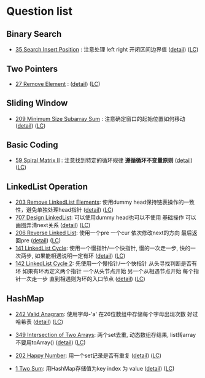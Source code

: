 # Question list

## Binary Search

- [35 Search Insert Position](./Array/35_search_insert_position.java) : 注意处理 left right 开闭区间边界值 ([detail](https://mp.weixin.qq.com/s/fCf5QbPDtE6SSlZ1yh_q8Q)) ([LC](https://leetcode.com/problems/search-insert-position/))

## Two Pointers

- [27 Remove Element](./Array/27_remove_element.java) : ([detail](https://mp.weixin.qq.com/s/wj0T-Xs88_FHJFwayElQlA)) ([LC](https://leetcode.com/problems/remove-element/))

## Sliding Window

- [209 Minimum Size Subarray Sum](./Array/209_minimum_size_subarray_sum.java) : 注意确定窗口的起始位置如何移动 ([detail](https://mp.weixin.qq.com/s/UrZynlqi4QpyLlLhBPglyg)) ([LC](https://leetcode.com/problems/minimum-size-subarray-sum/))

## Basic Coding

- [59 Spiral Matrix II](./Array/59_spiral_matrix_2.java) : 注意找到特定的循环规律 **遵循循环不变量原则** ([detail](https://mp.weixin.qq.com/s/KTPhaeqxbMK9CxHUUgFDmg)) ([LC](https://leetcode.com/problems/spiral-matrix-ii/))

## LinkedList Operation

- [203 Remove LinkedList Elements](./LinkedList/203_remove_LinkedList_elements.java): 使用dummy head保持链表操作的一致性，避免单独处理head指针 ([detail](https://mp.weixin.qq.com/s/slM1CH5Ew9XzK93YOQYSjA)) ([LC](https://leetcode.com/problems/remove-linked-list-elements/))
- [707 Design LinkedList](./LinkedList/707_design_LinkedList.java): 可以使用dummy head也可以不使用 基础操作 可以画图弄清next关系 ([detail](https://mp.weixin.qq.com/s/Cf95Lc6brKL4g2j8YyF3Mg)) ([LC](https://leetcode.com/problems/design-linked-list/))
- [206 Reverse Linked List](./LinkedList/206_reverse_LinkedList.java): 使用一个pre 一个cur 依次修改next的方向 最后返回pre ([detail](https://mp.weixin.qq.com/s/pnvVP-0ZM7epB8y3w_Njwg)) ([LC](https://leetcode.com/problems/reverse-linked-list/))
- [141 LinkedList Cycle](./LinkedList/141_linkedlist_cycle.java): 使用一个慢指针/一个快指针, 慢的一次走一步, 快的一次两步, 如果能相遇说明一定有环 ([detail](https://www.cnblogs.com/grandyang/p/4137187.html)) ([LC](https://leetcode.com/problems/linked-list-cycle/)) 
- [142 LinkedList Cycle 2](./LinkedList/142_LinkedList_cycle_2.java): 先使用一个慢指针/一个快指针 从头寻找判断是否有环 如果有环再定义两个指针 一个从头节点开始 另一个从相遇节点开始 每个指针一次走一步 直到相遇则为环的入口节点 ([detail](https://mp.weixin.qq.com/s/_QVP3IkRZWx9zIpQRgajzA)) ([LC](https://leetcode.com/problems/linked-list-cycle-ii/))

## HashMap

- [242 Valid Anagram](./HashMap/242_valid_anagram.java): 使用字母-'a' 在26位数组中存储每个字母出现次数 好过哈希表 ([detail](https://mp.weixin.qq.com/s/vM6OszkM6L1Mx2Ralm9Dig)) ([LC](https://leetcode.com/problems/valid-anagram/))

- [349 Intersection of Two Arrays](./HashMap/349_intersection_of_two_arrays.java): 两个set去重, 动态数组存结果, list转array不要用toArray() ([detail](https://mp.weixin.qq.com/s/N9iqAchXreSVW7zXUS4BVA)) ([LC](https://leetcode.com/problems/intersection-of-two-arrays/))
- [202 Happy Number](./HashMap/202_happy_number.java): 用一个set记录是否有重复 ([detail](https://mp.weixin.qq.com/s/G4Q2Zfpfe706gLK7HpZHpA)) ([LC](https://leetcode.com/problems/happy-number/))

- [1 Two Sum](./HashMap/1_two_sum.java): 用HashMap存储值为key index 为 value ([detail](https://mp.weixin.qq.com/s/uVAtjOHSeqymV8FeQbliJQ)) ([LC](https://leetcode.com/problems/two-sum/))

